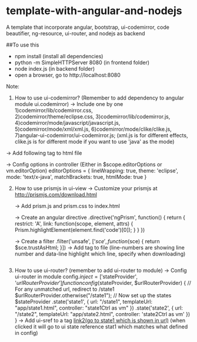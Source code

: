 # template-with-angular-and-nodejs
A template that incorporate angular, bootstrap, ui-codemirror, code beautifier, ng-resource, ui-router, and nodejs as backend

##To use this
* npm install (install all dependencies)
* python -m SimpleHTTPServer 8080 (in frontend folder)
* node index.js (in backend folder)
* open a browser, go to http://localhost:8080


Note:
1. How to use ui-codemirror? (Remember to add dependency to angular module ui.codemirror)
  -> Include one by one
      1)codemirror/lib/codemirror.css,  
      2)codemirror/theme/eclipse.css, 
      3)codemirror/lib/codemirror.js,
      4)codemirror/mode/javascript/javascript.js, 
      5)codemirror/mode/xml/xml.js, 
      6)codemirror/mode/clike/clike.js, 
      7)angular-ui-codemirror/ui-codemirror.js; 
      (xml.js is for different effects, clike.js is for different mode if you want to use 'java' as the mode)
    
  -> Add following tag to html file
      <ui-codemirror ui-codemirror-opts="editorOptions" ng-model="model"></ui-codemirror>
  
  -> Config options in controller (Either in $scope.editorOptions or vm.editorOption)
      editorOptions = {
          lineWrapping: true,
          theme: 'eclipse',
          mode: 'text/x-java',
          matchBrackets: true,
          htmlMode: true
      }

2. How to use prismjs in ui-view
   -> Customize your prismjs at http://prismjs.com/download.html

   -> Add prism.js and prism.css to index.html

   -> Create an angular directive 
      .directive('ngPrism', function() {
          return {
              restrict: 'A',
              link: function(scope, element, attrs) {
                  Prism.highlightElement(element.find('code')[0]);
              }
          }
      })

   -> Create a filter
      .filter('unsafe', ['$sce', function($sce) {
            return $sce.trustAsHtml;
        }])
   -> Add tag to file (line-numbers are showing line number and data-line highlight which line, specify when downloading)
      <div ng-prism>
          <pre class="line-numbers" data-line="2"><code class="language-java"><span ng-bind-html="kmp | unsafe"></span></code></pre>
      </div>
      
3. How to use ui-router? (remember to add ui-router to module)
   -> Config ui-router in module
      config.$inject = ['$stateProvider', '$urlRouterProvider']
	    function config($stateProvider, $urlRouterProvider) {
        // For any unmatched url, redirect to /state1
        $urlRouterProvider.otherwise("/state1");
        // Now set up the states
        $stateProvider
            .state('state1', {
                url: "/state1",
                templateUrl: "app/state1.html",
                controller: "state1Ctrl as vm"
            })
            .state('state2', {
                url: "/state2",
                templateUrl: "app/state2.html",
                controller: 'state2Ctrl as vm'
            })
        }
    -> Add ui-sref to a tag
        <a href="#" ui-sref="state1">link2(go to state1 which is shown in url)</a>
        (when clicked it will go to ui state reference stat1 which matches what defined in config)


   
    
